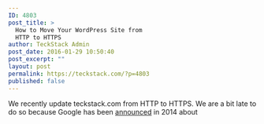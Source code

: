 ```yaml
---
ID: 4803
post_title: >
  How to Move Your WordPress Site from
  HTTP to HTTPS
author: TeckStack Admin
post_date: 2016-01-29 10:50:40
post_excerpt: ""
layout: post
permalink: https://teckstack.com/?p=4803
published: false
---
```

We recently update teckstack.com from HTTP to HTTPS. We are a bit late to do so because Google has been <a href="https://googlewebmastercentral.blogspot.in/2014/08/https-as-ranking-signal.html" target="_blank">announced</a> in 2014 about